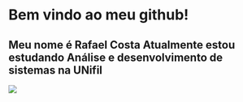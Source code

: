 <html>
<body>
  <h1>
    Bem vindo ao meu github!
  </h1>
  <h2>Meu nome é Rafael Costa
  Atualmente estou estudando Análise e desenvolvimento de sistemas na UNifil
  </h2>
  <img src="https://upload.wikimedia.org/wikipedia/commons/6/61/Logo_UniFil.png">
</body>
</html>
